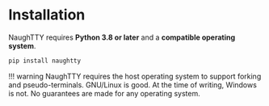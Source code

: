# Installation

NaughTTY requires **Python 3.8 or later** and a **compatible operating system**.

```bash
pip install naughtty
```

!!! warning
    NaughTTY requires the host operating system to support forking and pseudo-terminals. GNU/Linux is good. At the time of writing, Windows is not. No guarantees are made for any operating system.
